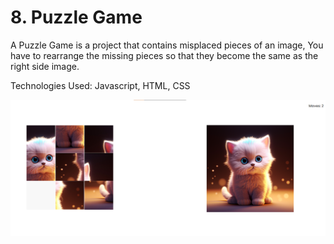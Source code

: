 # 8. Puzzle Game

A Puzzle Game is a project that contains misplaced pieces of an image, You have to rearrange the missing pieces so that they become the same as the right side image.

Technologies Used: Javascript, HTML, CSS

![Puzzle Game Javascript](image.png)
